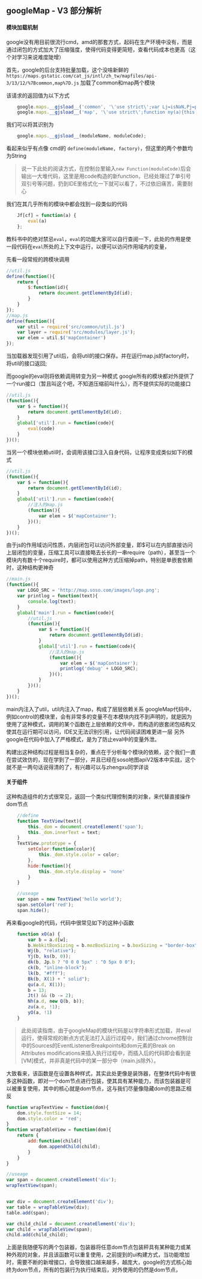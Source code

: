 ## googleMap - V3 部分解析
#### 模块加载机制

google没有用目前很流行cmd，amd的那套方式，起码在生产环境中没有，而是通过闭包的方式加大了压缩强度，使得代码变得更简短，查看代码成本也更高（这个对学习来说难度陡增）

首先，google的后台支持批量加载，这个没啥新鲜的
`https://maps.gstatic.com/cat_js/intl/zh_tw/mapfiles/api-3/13/12/%7Bcommon,map%7D.js`
加载了common和map两个模块

该请求的返回值为以下方式

```javascript
	google.maps.__gjsload__('common', '\'use strict\';var Lj=isNaN,Pj=parseInt,Q.....');
	google.maps.__gjsload__('map', '\'use strict\';function ny(a){this.b=a||[]}Up[....');
```

我们可以将其识别为

```javascript
	google.maps.__gjsload__(moduleName, moduleCode);
```

看起来似乎有点像 cmd的 `define(moduleName, factory)`，但这里的两个参数均为String

<!--more-->

>说一下此处的阅读方式，在控制台里输入`new Function(moduleCode)`后会输出一大堆代码，这里是用code构造的新function，已经处理过了单引号双引号等问题，扔到IDE里格式化一下就可以看了，不过依旧痛苦，需要耐心

我们在其几乎所有的模块中都会找到一段类似的代码

```javascript
	Jf[cf] = function(a) {
		eval(a)
	};
```

教科书中的绝对禁忌`eval`，`eval`的功能大家可以自行查阅一下，此处的作用是使一段代码在`eval`所处的上下文中运行，以便可以访问作用域内的变量，

先看一段常规的跨模块调用

```javascript
//util.js
define(function(){
	return {
		$:function(id){
			return document.getElementById(id);
		}
	}
});
//map.js
define(function(){
	var util = require('src/common/util.js')
	var layer = require('src/modules/layer.js');
	var elem = util.$('mapContainer')
});
```

当加载器发现引用了util后，会将util的接口保存。并在运行map.js的factory时，将util的接口返回;

而google的eval则将依赖调用转变为另一种模式
google所有的模块都对外提供了一个run接口（暂且叫这个吧，不知道压缩前叫什么），而不提供实际的功能接口

```javascript
//util.js
(function(){
	var $ = function(){
		return document.getElementById(id);
	}
	global['util'].run = function(code){
		eval(code)
	}
})();

```

当另一个模块依赖util时，会调用该接口注入自身代码，让程序变成类似如下的模式

```javascript
//util.js
(function(){
	var $ = function(){
		return document.getElementById(id);
	}
	global['util'].run = function(code){
		//注入的map.js
		(function(){
			var elem = $('mapContainer');
		})();
	}
})();
```

由于js的作用域访问性质，内层闭包可以访问外部变量，即$可以在内部直接访问上层闭包的变量，压缩工具可以直接略去长长的一串require（path），甚至当一个模块内有数十个require时，都可以使用这种方式压缩掉path，特别是单嵌套依赖时，这种结构更神奇

```javascript
//main.js
(function(){
	var LOGO_SRC = 'http://map.soso.com/images/logo.png';
	var printlog = function(text){
		console.log(text);
    }
	global['main'].run = function(code){
		//util.js
		(function(){
			var $ = function(){
				return document.getElementById(id);
			}
			global['util'].run = function(code){
				//注入的map.js
				(function(){
					var elem = $('mapContainer');
					printlog('debug' + LOGO_SRC);
				})();
			}
		})();
	}
})();
```

main内注入了util，util内注入了map，构成了层层依赖关系
googleMap代码中，例如control的模块里，会有非常多的变量不在本模块内找不到声明的，就是因为使用了这种模式，调用的某个函数在上层依赖的文件中，而构造的嵌套闭包结构又使其在运行期可以访问，IDE又无法识别引用，让代码阅读困难更进一层
另外google在代码中加入了严格模式，是为了防止eval中的变量外泄。


构建出这种结构过程是相当复杂的，重点在于分析每个模块的依赖，这个我们一直在尝试效仿的，现在学到了一部分，并且已经在soso地图apiV2版本中实战，这个就不是一两句话说得清的了，有兴趣可以与zhengxu同学详谈


#### 关于组件

这种构造组件的方式很常见，返回一个类似代理控制类的对象，来代替直接操作dom节点

```javascript
    //define
    function TextView(text){
    	this._dom = document.createElement('span');
    	this._dom.innerText = text;
	}
	TextView.prototype = {
		setColor:function(color){
			this._dom.style.color = color;
		},
		hide:function(){
			this._dom.style.display = 'none'
		}
	}

	//useage
	var span = new TextView('hello world');
	span.setColor('red');
	span.hide();
```

再来看google的代码，代码中很常见如下的这种小函数

```javascript
	function xO(a) {
		var b = a.d[w];
		b.WebkitBoxSizing = b.mozBoxSizing = b.boxSizing = "border-box";
		Wj(b, "relative");
		Yj(b, ks(b, 0));
		dk(b, Jp.b ? "0 0 0 5px" : "0 5px 0 0");
		ck(b, "inline-block");
		lk(b, "#fff");
		Bk(b, X(1) + " solid");
		qu(a.d, X(1));
		b = 13;
		Jt() && (b -= 2);
		Nh(a.d, new Q(b, b));
		zu(a.e, !1);
		yO(a, !1)
	}
```
> 此处阅读指南，由于googleMap的模块代码是以字符串形式加载，并eval运行，使得常规的断点方式无法打入运行过程中，我们通过chrome控制台中的Sources的EventListenerBreakpoints和dom元素的Break on Attributes modifications来插入执行过程中，而插入后的代码即会看到是[VM]模式，并非真是代码中的某一部分中（main.js除外）。

大致看来，该函数是在设置各种样式，其实此处更像是装饰器，在整体代码中有很多这种函数，即对一个dom节点进行包装，使其具有某种能力，而该包装器是可以被重复使用，其中的核心就是dom节点，这与我们尽量像隐藏dom的思路正相反

```javascript
function wrapTextView = function(dom){
	dom.style.fontSize = 14;
	dom.style.color = 'red';
}
function wrapTableView = function(dom){
	return {
		add:function(child){
            dom.appendChild(child);
	    }
    }
}

//useage
var span = document.createElement('div');
wrapTextView(span);


var div = document.createElement('div');
var table = wrapTableView(div);
table.add(span);

var child_child = document.createElement('div');
var child = wrapTableView(span);
child.add(child_child);
```

上面是我随便写的两个包装器，包装器将任意dom节点包装秤具有某种能力或某种外观的对象，并且该函数可以重复使用，之前提到的ui构建方式，当功能增加时，需要不断的新增接口，会导致接口越来越多，越庞大，google的方式核心始终为dom节点，所有的包装行为执行结束后，对外使用的仍然是dom节点，
